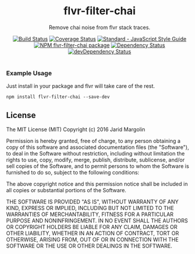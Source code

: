 <h1 align="center">flvr-filter-chai</h1>
<div align="center">
  <p>Remove chai noise from flvr stack traces.</p>
  <div>
  <a href="https://travis-ci.org/jaridmargolin/flvr-filter-chai"><img src="https://travis-ci.org/jaridmargolin/flvr-filter-chai.svg?branch=master" alt="Build Status"></a>
  <a href="https://coveralls.io/github/jaridmargolin/flvr-filter-chai?branch=master"><img src="https://coveralls.io/repos/github/jaridmargolin/flvr-filter-chai/badge.svg?branch=master" alt="Coverage Status"></a>
  <a href="http://standardjs.com/"><img src="https://img.shields.io/badge/code%20style-standard-brightgreen.svg" alt="Standard - JavaScript Style Guide"></a>
  </div>
  <div>
  <a href="https://npmjs.org/package/flvr-filter-chai"><img src="https://img.shields.io/npm/v/flvr-filter-chai.svg" alt="NPM flvr-filter-chai package"></a>
  <a href="https://david-dm.org/jaridmargolin/flvr-filter-chai"><img src="https://david-dm.org/jaridmargolin/flvr-filter-chai.svg" alt="Dependency Status"></a>
  <a href="https://david-dm.org/jaridmargolin/flvr-filter-chai#info=devDependencies"><img src="https://david-dm.org/jaridmargolin/flvr-filter-chai/dev-status.svg" alt="devDependency Status"></a>
  </div>
</div>
<br>

### Example Usage

Just install in your package and flvr will take care of the rest.

```
npm install flvr-filter-chai --save-dev
```


## License

The MIT License (MIT) Copyright (c) 2016 Jarid Margolin

Permission is hereby granted, free of charge, to any person obtaining a copy of this software and associated documentation files (the "Software"), to deal in the Software without restriction, including without limitation the rights to use, copy, modify, merge, publish, distribute, sublicense, and/or sell copies of the Software, and to permit persons to whom the Software is furnished to do so, subject to the following conditions:

The above copyright notice and this permission notice shall be included in all copies or substantial portions of the Software.

THE SOFTWARE IS PROVIDED "AS IS", WITHOUT WARRANTY OF ANY KIND, EXPRESS OR IMPLIED, INCLUDING BUT NOT LIMITED TO THE WARRANTIES OF MERCHANTABILITY, FITNESS FOR A PARTICULAR PURPOSE AND NONINFRINGEMENT. IN NO EVENT SHALL THE AUTHORS OR COPYRIGHT HOLDERS BE LIABLE FOR ANY CLAIM, DAMAGES OR OTHER LIABILITY, WHETHER IN AN ACTION OF CONTRACT, TORT OR OTHERWISE, ARISING FROM, OUT OF OR IN CONNECTION WITH THE SOFTWARE OR THE USE OR OTHER DEALINGS IN THE SOFTWARE.
